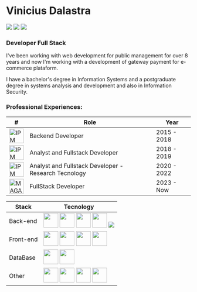 # Vinicius Dalastra
<div>
  <a href="https://www.linkedin.com/in/dalastraa/" target="_blank"><img src="https://img.shields.io/badge/LinkedIn-0077B5?style=for-the-badge&logo=linkedin&logoColor=white"></a>
  <a href="https://www.instagram.com/dalastraa/" target="_blank"><img src="https://img.shields.io/badge/Instagram-E4405F?style=for-the-badge&logo=instagram&logoColor=white"></a>
  <a href="https://viniciusdalastra.github.io" target="_blank"><img src="https://img.shields.io/badge/website-000000?style=for-the-badge&logo=About.me&logoColor=white"></a>
</div>

### Developer Full Stack

I've been working with web development for public management for over 8 years and now I'm working with a development of gateway payment for e-commerce plataform.

I have a bachelor's degree in Information Systems and a postgraduate degree in systems analysis and development and also in Information Security.

### Professional Experiences:

| #                                                                                        | Role                                                 | Year          |
| ---------------------------------------------------------------------------------------- | ---------------------------------------------------- | ------------- |
| <img width="40" src="https://i.postimg.cc/TYb6VrSp/logo-ipm.jpg" title="IPM Sistemas" /> | Backend Developer                                    | 2015 - 2018   |
| <img width="40" src="https://i.postimg.cc/TYb6VrSp/logo-ipm.jpg" title="IPM Sistemas" /> | Analyst and Fullstack Developer                      | 2018 - 2019   |
| <img width="40" src="https://i.postimg.cc/TYb6VrSp/logo-ipm.jpg" title="IPM Sistemas" /> | Analyst and Fullstack Developer - Research Tecnology | 2020 - 2022   |
| <img width="40" src="https://i.postimg.cc/c4408xFS/logo-magazord.png" title="MAGAZORD" />| FullStack Developer                                  | 2023 - Now    |

| Stack    | Tecnology |
| -------- | ---------------------------------------------------------------------------------------- |
| Back-end  | <img width="40" src="https://cdn.jsdelivr.net/gh/devicons/devicon/icons/javascript/javascript-original.svg"/> <img width="40" src="https://cdn.jsdelivr.net/gh/devicons/devicon/icons/typescript/typescript-original.svg"/> <img width="40" src="https://cdn.jsdelivr.net/gh/devicons/devicon/icons/nodejs/nodejs-original.svg"/> <img width="40" src="https://cdn.jsdelivr.net/gh/devicons/devicon/icons/php/php-original.svg"/> <img src="https://cdn.jsdelivr.net/gh/devicons/devicon/icons/nestjs/nestjs-plain.svg" /> |
| Front-end | <img width="40" src="https://cdn.jsdelivr.net/gh/devicons/devicon/icons/javascript/javascript-original.svg"/> <img width="40" src="https://cdn.jsdelivr.net/gh/devicons/devicon/icons/typescript/typescript-original.svg"/> <img width="40" src="https://cdn.jsdelivr.net/gh/devicons/devicon/icons/react/react-original.svg" /> <img width="40" src="https://cdn.jsdelivr.net/gh/devicons/devicon/icons/nextjs/nextjs-original.svg" />|
| DataBase | <img width="40" src="https://cdn.jsdelivr.net/gh/devicons/devicon/icons/postgresql/postgresql-original.svg" /> <img width="40" src="https://cdn.jsdelivr.net/gh/devicons/devicon/icons/mongodb/mongodb-original.svg" /> |
| Other | <img width="40" src="https://cdn.jsdelivr.net/gh/devicons/devicon/icons/docker/docker-original.svg" /> <img width="40" src="https://cdn.jsdelivr.net/gh/devicons/devicon/icons/git/git-original.svg" /> <img  width="40" src="https://cdn.jsdelivr.net/gh/devicons/devicon/icons/github/github-original.svg" /> <img width="40" src="https://cdn.jsdelivr.net/gh/devicons/devicon/icons/apache/apache-original-wordmark.svg" />|
